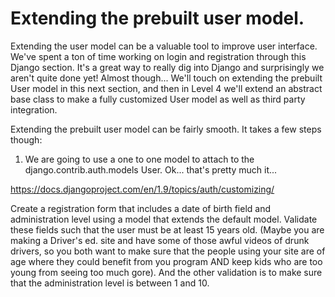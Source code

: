 # Extending the prebuilt user model.
Extending the user model can be a valuable tool to improve user interface.  We've spent a ton of time working on login and registration through this Django section.  It's a great way to really dig into Django and surprisingly we aren't quite done yet!  Almost though...  We'll touch on extending the prebuilt User model in this next section, and then in Level 4 we'll extend an abstract base class to make a fully customized User model as well as third party integration.

Extending the prebuilt user model can be fairly smooth.  It takes a few steps though:

1) We are going to use a one to one model to attach to the django.contrib.auth.models User.  Ok... that's pretty much it...

https://docs.djangoproject.com/en/1.9/topics/auth/customizing/

Create a registration form that includes a date of birth field and administration level using a model that extends the default model.  Validate these fields such that the user must be at least 15 years old.  (Maybe you are making a Driver's ed. site and have some of those awful videos of drunk drivers, so you both want to make sure that the people using your site are of age where they could benefit from you program AND keep kids who are too young from seeing too much gore).  And the other validation is to make sure that the administration level is between 1 and 10.
